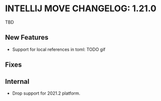 # INTELLIJ MOVE CHANGELOG: 1.21.0

TBD

## New Features

* Support for local references in toml: TODO gif

## Fixes

## Internal

* Drop support for 2021.2 platform.
